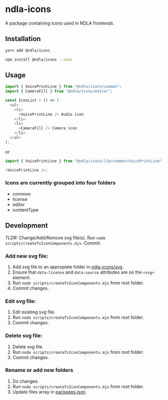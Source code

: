 # ndla-icons

A package containing icons used in NDLA frontends.

## Installation

```sh
yarn add @ndla/icons
```

```sh
npm install @ndla/icons --save
```

## Usage

```js
import { VoicePrintLine } from "@ndla/icons/common";
import { CameraFill } from "@ndla/icons/editor";

const IconList = () => (
  <ul>
    <li>
      <VoicePrintLine /> Audio icon
    </li>
    <li>
      <CameraFill /> Camera icon
    </li>
  </ul>
);
```

or

```js
import { VoicePrintLine } from "@ndla/icons/lib/common/VoicePrintLine";

<VoicePrintLine />;
```

### Icons are currently grouped into four folders

- common
- license
- editor
- contentType

## Development

_TLDR:_ Change/Add/Remove svg file(s). Run `node scripts/createTsIconComponents.mjs`. Commit.

### Add new svg file:

1. Add svg file to an appropiate folder in [ndla-icons/svg](/packages/ndla-icons/svg).
2. Ensure that `data-license` and `data-source` attributes are on the `<svg>` element.
3. Run `node scripts/createTsIconComponents.mjs` from root folder.
4. Commit changes.

### Edit svg file:

1. Edit existing svg file.
2. Run `node scripts/createTsIconComponents.mjs` from root folder.
3. Commit changes.

### Delete svg file:

1. Delete svg file.
2. Run `node scripts/createTsIconComponents.mjs` from root folder.
3. Commit changes.

### Rename or add new folders

1. Do changes.
2. Run `node scripts/createTsIconComponents.mjs` from root folder.
3. Update files array in [packages.json](/packages/ndla-icons/package.json).

